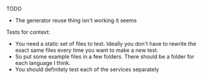 TODO

- The generator reuse thing isn't working it seems

Tests for context:

- You need a static set of files to test. Ideally you don't have to rewrite the exact same files every time you want to make a new test.
- So put some example files in a few folders. There should be a folder for each language I think.
- You should definitely test each of the services separately
